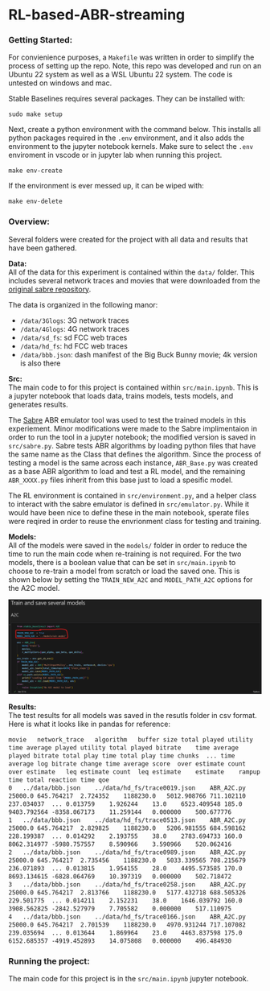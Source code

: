 # RL-based-ABR-streaming

### Getting Started:

For convienience purposes, a `Makefile` was written in order to simplify the process of 
setting up the repo. Note, this repo was developed and run on an Ubuntu 22 system 
as well as a WSL Ubuntu 22 system. The code is untested on windows and mac.  

Stable Baselines requires several packages. They can be installed with:
```
sudo make setup
``` 

Next, create a python environment with the command below. This installs all python packages 
required in the `.env` environment, and it also adds the environment to the jupyter notebook
kernels. Make sure to select the `.env` enviroment in vscode or in jupyter lab when running
this project. 
```
make env-create
```

If the environment is ever messed up, it can be wiped with:
```
make env-delete
```

### Overview:
Several folders were created for the project with all data and results that have been gathered. 

**Data:**  
All of the data for this experiment is contained within the `data/` folder. 
This includes several network traces and movies that were downloaded from the
[original sabre repository](https://github.com/UMass-LIDS/sabre/tree/master/example/mmsys18).  

The data is organized in the following manor:
* `/data/3Glogs`: 3G network traces
* `/data/4Glogs`: 4G network traces
* `/data/sd_fs`: sd FCC web traces
* `/data/hd_fs`: hd FCC web traces
* `/data/bbb.json`: dash manifest of the Big Buck Bunny movie; 4k version is also there

**Src:**  
The main code to for this project is contained within `src/main.ipynb`. This is a jupyter notebook that loads 
data, trains models, tests models, and generates results. 

The [Sabre](https://github.com/UMass-LIDS/sabre) ABR emulator tool was used to test the trained models in this experiement. 
Minor modifications were made to the Sabre implimentaion in order to run the tool in a jupyter notebook; the modified version 
is saved in `src/sabre.py`. Sabre tests ABR algorithms by loading python files that have the same name as the Class that defines 
the algorithm. Since the process of testing a model is the same across each instance, `ABR_Base.py` was created as a base ABR 
algorithm to load and test a RL model, and the remaining `ABR_XXXX.py` files inherit from this base just to load a spesific model.

The RL environment is contained in `src/environment.py`, and a helper class to interact with the sabre emulator is defined in `src/emulator.py`.
While it would have been nice to define these in the main notebook, sperate files were reqired in order to reuse the envrionment class 
for testing and training.  

**Models:**  
All of the models were saved in the `models/` folder in order to reduce the time to run the main code
when re-training is not required. For the two models, there is a boolean value that can be set in `src/main.ipynb`
to choose to re-train a model from scratch or load the saved one. This is shown below by setting the `TRAIN_NEW_A2C` 
and `MODEL_PATH_A2C` options for the A2C model. 

![trainOption](./img/trainOption.png)

**Results:**  
The test results for all models was saved in the resutls folder in csv format. Here is what it looks like in pandas for reference:
```
movie	network_trace	algorithm	buffer size	total played utility	time average played utility	total played bitrate	time average played bitrate	total play time	total play time chunks	...	time average log bitrate change	time average score	over estimate count	over estimate	leq estimate count	leq estimate	estimate	rampup time	total reaction time	qoe
0	../data/bbb.json	../data/hd_fs/trace0019.json	ABR_A2C.py	25000.0	645.764217	2.724352	1188230.0	5012.908766	711.102110	237.034037	...	0.013759	1.926244	13.0	6523.409548	185.0	9403.792564	-8358.067173	11.259144	0.000000	500.677776
1	../data/bbb.json	../data/hd_fs/trace0513.json	ABR_A2C.py	25000.0	645.764217	2.829825	1188230.0	5206.981555	684.598162	228.199387	...	0.014292	2.193755	38.0	2783.694733	160.0	8062.314977	-5980.757557	8.590966	3.590966	520.062416
2	../data/bbb.json	../data/hd_fs/trace0989.json	ABR_A2C.py	25000.0	645.764217	2.735456	1188230.0	5033.339565	708.215679	236.071893	...	0.013815	1.954155	28.0	4495.573585	170.0	8693.134615	-6828.064769	10.397319	0.000000	502.718472
3	../data/bbb.json	../data/hd_fs/trace0258.json	ABR_A2C.py	25000.0	645.764217	2.813766	1188230.0	5177.432718	688.505326	229.501775	...	0.014211	2.152231	38.0	1646.039792	160.0	3908.562825	-2842.527979	7.705582	0.000000	517.110975
4	../data/bbb.json	../data/hd_fs/trace0166.json	ABR_A2C.py	25000.0	645.764217	2.701539	1188230.0	4970.931244	717.107082	239.035694	...	0.013644	1.869964	23.0	4463.837598	175.0	6152.685357	-4919.452893	14.075808	0.000000	496.484930
```

### Running the project:
The main code for this project is in the `src/main.ipynb` jupyter notebook. 



